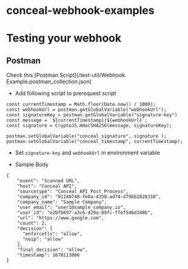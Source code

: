 # conceal-webhook-examples



# Testing your webhook 

## Postman

Check this [Postman Script](/test-util/Webhook Example.postman_collection.json)

* Add following script to prerequest script
```
const currentTimestamp = Math.floor(Date.now() / 1000);
const webhookUrl = postman.getGlobalVariable("webhookUrl");
const signatureKey = postman.getGlobalVariable("signature-key")
const message = `${currentTimestamp}|${webhookUrl}`;
const signature = CryptoJS.HmacSHA256(message, signatureKey);

postman.setGlobalVariable("conceal_signature", signature );
postman.setGlobalVariable("conceal_timestamp", currentTimestamp);
```
* Set `signature-key` and `webhookUrl` in environment variable

* Sample Body

```
{
    "event": "Scanned URL",
    "host": "Conceal API",
    "sourcetype": "Conceal API Post Process",
    "company_id": "91140740-fe8a-4350-ad74-d79bb2828318",
    "company_name": "Sample Company",
    "user_email": "user1@sample_company.io",
    "user_id": "e2bfb697-a3c6-429a-89fc-ffef546d348b",
    "url": "https://www.google.com",
    "count": 2,
    "decision": {
      "enforcetls": "allow",
      "noip": "allow"
    },
    "final_decision": "allow",
    "timestamp": 1678113806
}
```